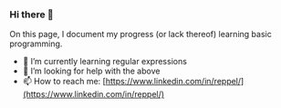 ### Hi there 👋

On this page, I document my progress (or lack thereof) learning basic programming.

- 🌱 I’m currently learning regular expressions
- 🤔 I’m looking for help with the above
- 📫 How to reach me: [https://www.linkedin.com/in/reppel/](https://www.linkedin.com/in/reppel/)
